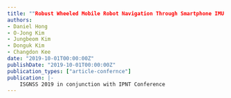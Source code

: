 ```yaml
---
title: ""Robust Wheeled Mobile Robot Navigation Through Smartphone IMU Based Cycle Slip Detection and Compensation""
authors:
- Daniel Hong
- O-Jong Kim
- Jungbeom Kim
- Donguk Kim
- Changdon Kee
date: "2019-10-01T00:00:00Z"
publishDate: "2019-10-01T00:00:00Z"
publication_types: ["article-confernce"]
publication: |-
    ISGNSS 2019 in conjunction with IPNT Conference
---
```

